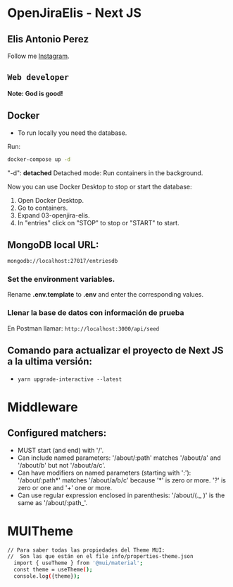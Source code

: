 # OpenJiraElis - Next JS

## Elis Antonio Perez

Follow me [Instagram](https://instagram.com/elisperezmusic).

## `Web developer`

**Note: God is good!**

## Docker

- To run locally you need the database.

Run:

```bash
docker-compose up -d
```

"-d": **detached** Detached mode: Run containers in the background.

Now you can use Docker Desktop to stop or start the database:

1. Open Docker Desktop.
2. Go to containers.
3. Expand 03-openjira-elis.
4. In "entries" click on "STOP" to stop or "START" to start.

## MongoDB local URL:

```bash
mongodb://localhost:27017/entriesdb
```

### Set the environment variables.

Rename **.env.template** to **.env** and enter the corresponding values.

### Llenar la base de datos con información de prueba

En Postman llamar: `http://localhost:3000/api/seed`

## Comando para actualizar el proyecto de Next JS a la ultima versión:

- `yarn upgrade-interactive --latest`

# Middleware

## Configured matchers:

- MUST start (and end) with '/'.
- Can include named parameters: '/about/:path' matches '/about/a' and '/about/b' but not '/about/a/c'.
- Can have modifiers on named parameters (starting with ':'): '/about/:path*' matches '/about/a/b/c' because '*' is zero or more. '?' is zero or one and '+' one or more.
- Can use regular expression enclosed in parenthesis: '/about/(._ )' is the same as '/about/:path_'.

# MUITheme

```bash
// Para saber todas las propiedades del Theme MUI:
//  Son las que están en el file info/properties-theme.json
  import { useTheme } from '@mui/material';
  const theme = useTheme();
  console.log({theme});
```